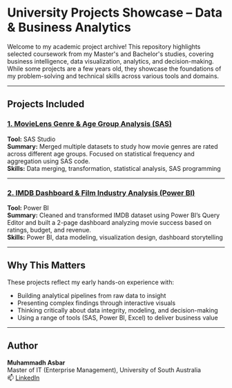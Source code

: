 #  University Projects Showcase – Data & Business Analytics

Welcome to my academic project archive! This repository highlights selected coursework from my Master's and Bachelor's studies, covering business intelligence, data visualization, analytics, and decision-making. While some projects are a few years old, they showcase the foundations of my problem-solving and technical skills across various tools and domains.

---

##  Projects Included

###  [1. MovieLens Genre & Age Group Analysis (SAS)](./MovieLens-SAS-Analysis)
**Tool:** SAS Studio  
**Summary:** Merged multiple datasets to study how movie genres are rated across different age groups. Focused on statistical frequency and aggregation using SAS code.  
**Skills:** Data merging, transformation, statistical analysis, SAS programming

---

###  [2. IMDB Dashboard & Film Industry Analysis (Power BI)](./IMDb-PowerBI-Dashboard)
**Tool:** Power BI  
**Summary:** Cleaned and transformed IMDB dataset using Power BI’s Query Editor and built a 2-page dashboard analyzing movie success based on ratings, budget, and revenue.  
**Skills:** Power BI, data modeling, visualization design, dashboard storytelling

---

##  Why This Matters

These projects reflect my early hands-on experience with:
- Building analytical pipelines from raw data to insight
- Presenting complex findings through interactive visuals
- Thinking critically about data integrity, modeling, and decision-making
- Using a range of tools (SAS, Power BI, Excel) to deliver business value

---

##  Author
**Muhammadh Asbar**  
Master of IT (Enterprise Management), University of South Australia  
📫 [LinkedIn](www.linkedin.com/in/muhammadh-asbar)
